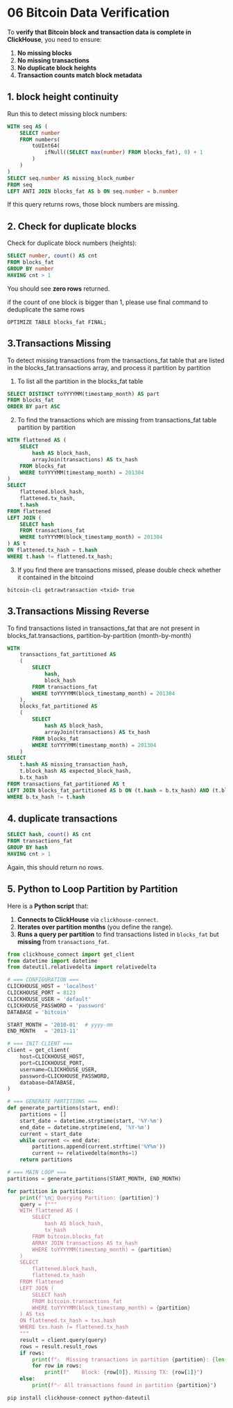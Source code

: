 # 06 Bitcoin Data Verification

To **verify that Bitcoin block and transaction data is complete in ClickHouse**, you need to ensure:

1. **No missing blocks**
2. **No missing transactions**
3. **No duplicate block heights**
4. **Transaction counts match block metadata**

## 1. block height continuity

Run this to detect missing block numbers:

```sql
WITH seq AS (
    SELECT number
    FROM numbers(
        toUInt64(
            ifNull((SELECT max(number) FROM blocks_fat), 0) + 1
        )
    )
)
SELECT seq.number AS missing_block_number
FROM seq
LEFT ANTI JOIN blocks_fat AS b ON seq.number = b.number
```

If this query returns rows, those block numbers are missing.


## 2. Check for duplicate blocks

Check for duplicate block numbers (heights):

```sql
SELECT number, count() AS cnt
FROM blocks_fat
GROUP BY number
HAVING cnt > 1
```

You should see **zero rows** returned.

if the count of one block is bigger than 1, please use final command to deduplicate the same rows

```shell
OPTIMIZE TABLE blocks_fat FINAL;
```

## 3.Transactions Missing 

To detect missing transactions from the transactions_fat table that are listed in the blocks_fat.transactions array, and process it partition by partition

1. To list all the partition in the blocks_fat table

```sql
SELECT DISTINCT toYYYYMM(timestamp_month) AS part
FROM blocks_fat
ORDER BY part ASC
```

2. To find the transactions which are missing from transactions_fat table partition by partition

```sql
WITH flattened AS (
    SELECT
        hash AS block_hash,
        arrayJoin(transactions) AS tx_hash
    FROM blocks_fat
    WHERE toYYYYMM(timestamp_month) = 201304
)
SELECT
    flattened.block_hash,
    flattened.tx_hash,
    t.hash
FROM flattened
LEFT JOIN (
    SELECT hash
    FROM transactions_fat
    WHERE toYYYYMM(block_timestamp_month) = 201304
) AS t
ON flattened.tx_hash = t.hash
WHERE t.hash != flattened.tx_hash;
```

3. If you find there are transactions missed, please double check whether it contained in the bitcoind

```
bitcoin-cli getrawtransaction <txid> true
```

## 3.Transactions Missing Reverse

To find transactions listed in transactions_fat that are not present in blocks_fat.transactions, partition-by-partition (month-by-month)

```sql
WITH
    transactions_fat_partitioned AS
    (
        SELECT
            hash,
            block_hash
        FROM transactions_fat
        WHERE toYYYYMM(block_timestamp_month) = 201304
    ),
    blocks_fat_partitioned AS
    (
        SELECT
            hash AS block_hash,
            arrayJoin(transactions) AS tx_hash
        FROM blocks_fat
        WHERE toYYYYMM(timestamp_month) = 201304
    )
SELECT
    t.hash AS missing_transaction_hash,
    t.block_hash AS expected_block_hash,
    b.tx_hash
FROM transactions_fat_partitioned AS t
LEFT JOIN blocks_fat_partitioned AS b ON (t.hash = b.tx_hash) AND (t.block_hash = b.block_hash)
WHERE b.tx_hash != t.hash
```

## 4. duplicate transactions

```sql
SELECT hash, count() AS cnt
FROM transactions_fat
GROUP BY hash
HAVING cnt > 1
```

Again, this should return no rows.

## 5. Python to Loop Partition by Partition

Here is a **Python script** that:

1. **Connects to ClickHouse** via `clickhouse-connect`.
2. **Iterates over partition months** (you define the range).
3. **Runs a query per partition** to find transactions listed in `blocks_fat` but **missing** from `transactions_fat`.


```python
from clickhouse_connect import get_client
from datetime import datetime
from dateutil.relativedelta import relativedelta

# === CONFIGURATION ===
CLICKHOUSE_HOST = 'localhost'
CLICKHOUSE_PORT = 8123
CLICKHOUSE_USER = 'default'
CLICKHOUSE_PASSWORD = 'password'
DATABASE = 'bitcoin'

START_MONTH = '2010-01'  # yyyy-mm
END_MONTH   = '2013-11'

# === INIT CLIENT ===
client = get_client(
    host=CLICKHOUSE_HOST,
    port=CLICKHOUSE_PORT,
    username=CLICKHOUSE_USER,
    password=CLICKHOUSE_PASSWORD,
    database=DATABASE,
)

# === GENERATE PARTITIONS ===
def generate_partitions(start, end):
    partitions = []
    start_date = datetime.strptime(start, '%Y-%m')
    end_date = datetime.strptime(end, '%Y-%m')
    current = start_date
    while current <= end_date:
        partitions.append(current.strftime('%Y%m'))
        current += relativedelta(months=1)
    return partitions

# === MAIN LOOP ===
partitions = generate_partitions(START_MONTH, END_MONTH)

for partition in partitions:
    print(f'\n🧪 Querying Partition: {partition}')
    query = f"""
    WITH flattened AS (
        SELECT
            hash AS block_hash,
            tx_hash
        FROM bitcoin.blocks_fat
        ARRAY JOIN transactions AS tx_hash
        WHERE toYYYYMM(timestamp_month) = {partition}
    )
    SELECT
        flattened.block_hash,
        flattened.tx_hash
    FROM flattened
    LEFT JOIN (
        SELECT hash
        FROM bitcoin.transactions_fat
        WHERE toYYYYMM(block_timestamp_month) = {partition}
    ) AS txs
    ON flattened.tx_hash = txs.hash
    WHERE txs.hash != flattened.tx_hash
    """
    result = client.query(query)
    rows = result.result_rows
    if rows:
        print(f"⚠️  Missing transactions in partition {partition}: {len(rows)}")
        for row in rows:
            print(f"    Block: {row[0]}, Missing TX: {row[1]}")
    else:
        print(f"✅ All transactions found in partition {partition}")
```

```bash
pip install clickhouse-connect python-dateutil
```